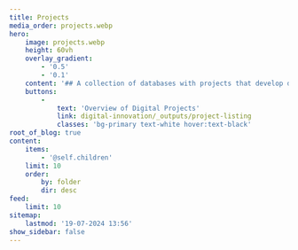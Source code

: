 ```yaml
---
title: Projects
media_order: projects.webp
hero:
    image: projects.webp
    height: 60vh
    overlay_gradient:
        - '0.5'
        - '0.1'
    content: '## A collection of databases with projects that develop digital tools or innovations that can support the objectives of the New European Bauhaus: beautiful, sustainable and together.'
    buttons:
        -
            text: 'Overview of Digital Projects'
            link: digital-innovation/_outputs/project-listing
            classes: 'bg-primary text-white hover:text-black'
root_of_blog: true
content:
    items:
        - '@self.children'
    limit: 10
    order:
        by: folder
        dir: desc
feed:
    limit: 10
sitemap:
    lastmod: '19-07-2024 13:56'
show_sidebar: false
---
```


